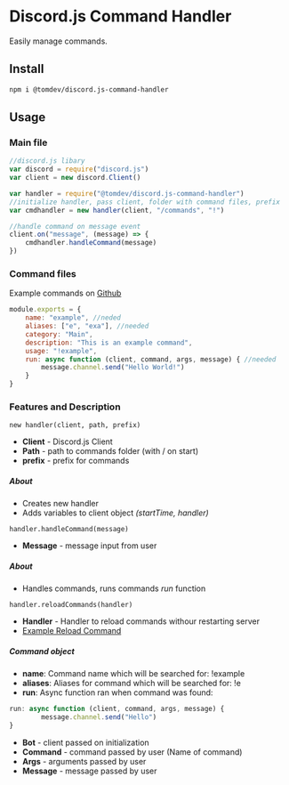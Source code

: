 # Discord.js Command Handler

Easily manage commands.

## Install

```bash
npm i @tomdev/discord.js-command-handler
```

## Usage

### Main file

```javascript
//discord.js libary
var discord = require("discord.js")
var client = new discord.Client()

var handler = require("@tomdev/discord.js-command-handler")
//initialize handler, pass client, folder with command files, prefix
var cmdhandler = new handler(client, "/commands", "!")

//handle command on message event
client.on("message", (message) => {
    cmdhandler.handleCommand(message)
})
```

### Command files
Example commands on [Github](https://github.com/TGamingStudio/discord.js-command-handler/tree/master/example-commands)
```javascript
module.exports = {
    name: "example", //neded
    aliases: ["e", "exa"], //needed
    category: "Main",
    description: "This is an example command",
    usage: "!example",
    run: async function (client, command, args, message) { //needed
        message.channel.send("Hello World!")
    }
}
```

### Features and Description
`new handler(client, path, prefix)` 
- **Client** - Discord.js Client
- **Path** - path to commands folder (with / on start)
- **prefix** - prefix for commands
##### About
- Creates new handler
- Adds variables to client object *(startTime, handler)*

`handler.handleCommand(message)`
- **Message** - message input from user
##### About
- Handles commands, runs commands *run* function

`handler.reloadCommands(handler)`
- **Handler** - Handler to reload commands withour restarting server
- [Example Reload Command](https://github.com/TGamingStudio/discord.js-command-handler/blob/master/example-commands/reload.js)
##### Command object
- **name**: Command name which will be searched for: !example
- **aliases**: Aliases for command which will be searched for: !e
- **run**: Async function ran when command was found:
```javascript 
run: async function (client, command, args, message) {
        message.channel.send("Hello")
}
```
- **Bot** - client passed on initialization 
- **Command** - command passed by user (Name of command)
- **Args** - arguments passed by user
- **Message** - message passed by user